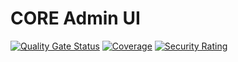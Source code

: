 # CORE Admin UI
[![Quality Gate Status](https://sonarqube.carsales.mobiliti.com/api/project_badges/measure?project=core-api&metric=alert_status)](https://sonarqube.carsales.mobiliti.com/dashboard?id=core-api) [![Coverage](https://sonarqube.carsales.mobiliti.com/api/project_badges/measure?project=core-api&metric=coverage)](https://sonarqube.carsales.mobiliti.com/dashboard?id=core-api) [![Security Rating](https://sonarqube.carsales.mobiliti.com/api/project_badges/measure?project=core-api&metric=security_rating)](https://sonarqube.carsales.mobiliti.com/dashboard?id=core-api)
